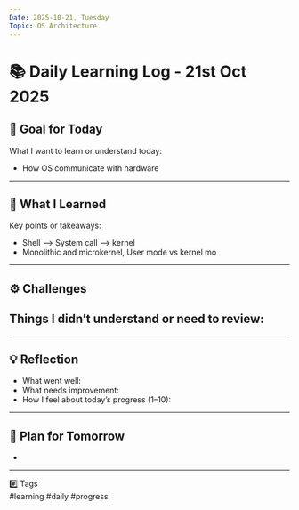 ```yaml
---
Date: 2025-10-21, Tuesday
Topic: OS Architecture
---
```


# 📚 Daily Learning Log - 21st Oct 2025

## 🎯 Goal for Today
What I want to learn or understand today:
- How OS communicate with hardware

---

## 🧠 What I Learned
Key points or takeaways:
- Shell --> System call --> kernel
- Monolithic and microkernel, User mode vs kernel mo

---

## ⚙️ Challenges
Things I didn’t understand or need to review:
- 

---

## 💡 Reflection
- What went well: 
- What needs improvement: 
- How I feel about today’s progress (1–10): 

---

## 🚀 Plan for Tomorrow
- 

---

#️⃣ Tags  
#learning #daily #progress
